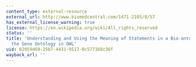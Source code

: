 ```yaml
---
content_type: external-resource
external_url: http://www.biomedcentral.com/1471-2105/8/57
has_external_license_warning: true
license: https://en.wikipedia.org/wiki/All_rights_reserved
status: ''
title: 'Understanding and Using the Meaning of Statements in a Bio-ontology: Recasting
  the Gene Ontology in OWL'
uid: 02059d69-25b7-4431-9517-0c577168c36f
wayback_url: ''
---
```

